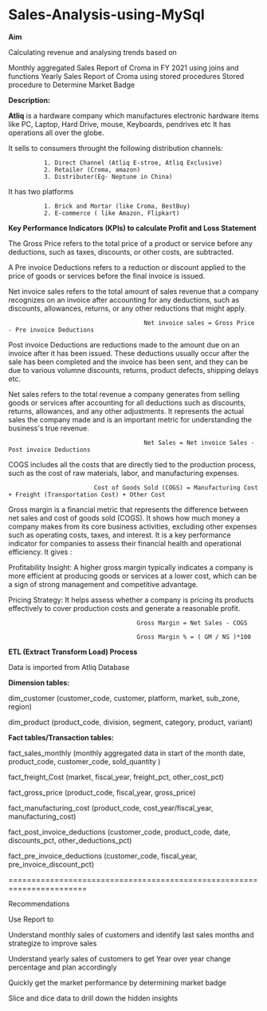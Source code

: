# Sales-Analysis-using-MySql

**Aim**

Calculating revenue and analysing trends based on

Monthly aggregated Sales Report of Croma in FY 2021 using joins and functions
Yearly Sales Report of Croma using stored procedures
Stored procedure to Determine Market Badge

**Description:**

**Atliq** is a hardware company which manufactures electronic hardware items like PC, Laptop, Hard Drive, mouse, Keyboards, pendrives etc It has operations all over the globe.

It sells to consumers throught the following distribution channels:

              1. Direct Channel (Atliq E-stroe, Atliq Exclusive)
              2. Retailer (Croma, amazon)
              3. Distributer(Eg- Neptune in China)
It has two platforms

              1. Brick and Mortar (like Croma, BestBuy)
              2. E-commerce ( like Amazon, Flipkart)
              
**Key Performance Indicators (KPIs) to calculate Profit and Loss Statement**

The Gross Price refers to the total price of a product or service before any deductions, such as taxes, discounts, or other costs, are subtracted.

A Pre invoice Deductions refers to a reduction or discount applied to the price of goods or services before the final invoice is issued.

Net invoice sales refers to the total amount of sales revenue that a company recognizes on an invoice after accounting for any deductions, such as discounts, allowances, returns, or any other reductions that might apply.

                                          Net invoice sales = Gross Price - Pre invoice Deductions
Post invoice Deductions are reductions made to the amount due on an invoice after it has been issued. These deductions usually occur after the sale has been completed and the invoice has been sent, and they can be due to various volumne discounts, returns, product defects, shipping delays etc.

Net sales refers to the total revenue a company generates from selling goods or services after accounting for all deductions such as discounts, returns, allowances, and any other adjustments. It represents the actual sales the company made and is an important metric for understanding the business's true revenue.

                                          Net Sales = Net invoice Sales - Post invoice Deductions
COGS includes all the costs that are directly tied to the production process, such as the cost of raw materials, labor, and manufacturing expenses.

                            Cost of Goods Sold (COGS) = Manufacturing Cost + Freight (Transportation Cost) + Other Cost    
Gross margin is a financial metric that represents the difference between net sales and cost of goods sold (COGS). It shows how much money a company makes from its core business activities, excluding other expenses such as operating costs, taxes, and interest. It is a key performance indicator for companies to assess their financial health and operational efficiency. It gives :

Profitability Insight: A higher gross margin typically indicates a company is more efficient at producing goods or services at a lower cost, which can be a sign of strong management and competitive advantage.

Pricing Strategy: It helps assess whether a company is pricing its products effectively to cover production costs and generate a reasonable profit.

                                        Gross Margin = Net Sales - COGS

                                        Gross Margin % = ( GM / NS )*100
**ETL (Extract Transform Load) Process**

Data is imported from Atliq Database

**Dimension tables:**

dim_customer (customer_code, customer, platform, market, sub_zone, region)

dim_product (product_code, division, segment, category, product, variant)

**Fact tables/Transaction tables:**

fact_sales_monthly (monthly aggregated data in start of the month date, product_code, customer_code, sold_quantity )

fact_freight_Cost (market, fiscal_year, freight_pct, other_cost_pct)

fact_gross_price (product_code, fiscal_year, gross_price)

fact_manufacturing_cost (product_code, cost_year/fiscal_year, manufacturing_cost)

fact_post_invoice_deductions (customer_code, product_code, date, discounts_pct, other_deductions_pct)

fact_pre_invoice_deductions (customer_code, fiscal_year, pre_invoice_discount_pct)

=======================================================================

Recommendations

Use Report to

Understand monthly sales of customers and identify last sales months and strategize to improve sales

Understand yearly sales of customers to get Year over year change percentage and plan accordingly

Quickly get the market performance by determining market badge

Slice and dice data to drill down the hidden insights
